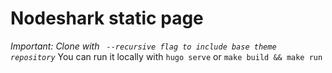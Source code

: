 # Nodeshark static page
_Important: Clone with ``` --recursive flag to include base theme repository```_
You can run it locally with ```hugo serve``` or ```make build && make run```
